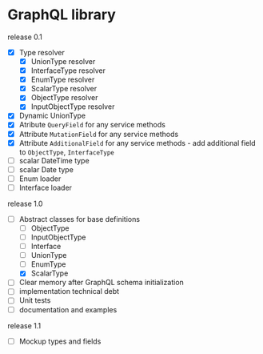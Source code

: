 # GraphQL library

release 0.1
- [x] Type resolver
  - [x] UnionType resolver
  - [x] InterfaceType resolver
  - [x] EnumType resolver
  - [x] ScalarType resolver
  - [x] ObjectType resolver
  - [x] InputObjectType resolver
- [x] Dynamic UnionType
- [x] Atribute `QueryField` for any service methods
- [x] Attribute `MutationField` for any service methods
- [x] Attribute `AdditionalField` for any service methods - add additional field to `ObjectType`, `InterfaceType`
- [ ] scalar DateTime type
- [ ] scalar Date type
- [ ] Enum loader
- [ ] Interface loader

release 1.0
- [ ] Abstract classes for base definitions
  - [ ] ObjectType
  - [ ] InputObjectType
  - [ ] Interface
  - [ ] UnionType
  - [ ] EnumType
  - [x] ScalarType
- [ ] Clear memory after GraphQL schema initialization
- [ ] implementation technical debt
- [ ] Unit tests
- [ ] documentation and examples

release 1.1
- [ ] Mockup types and fields
